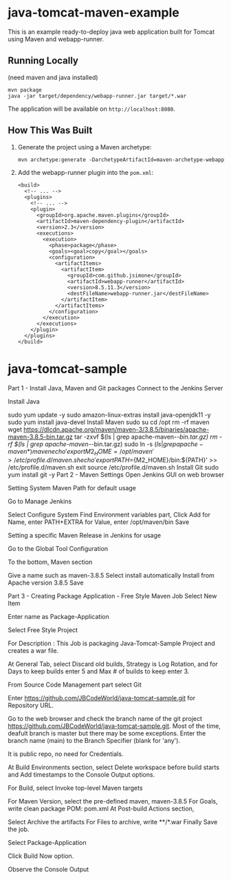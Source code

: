 # java-tomcat-maven-example

This is an example ready-to-deploy java web application built for Tomcat using Maven and webapp-runner.

## Running Locally

(need maven and java installed)

```
mvn package
java -jar target/dependency/webapp-runner.jar target/*.war
```

The application will be available on `http://localhost:8080`.

## How This Was Built

1. Generate the project using a Maven archetype:

   ```
   mvn archetype:generate -DarchetypeArtifactId=maven-archetype-webapp
   ```

2. Add the webapp-runner plugin into the `pom.xml`:

   ```
   <build>
     <!-- ... -->
     <plugins>
       <!-- ... -->
       <plugin>
         <groupId>org.apache.maven.plugins</groupId>
         <artifactId>maven-dependency-plugin</artifactId>
         <version>2.3</version>
         <executions>
           <execution>
             <phase>package</phase>
             <goals><goal>copy</goal></goals>
             <configuration>
               <artifactItems>
                 <artifactItem>
                   <groupId>com.github.jsimone</groupId>
                   <artifactId>webapp-runner</artifactId>
                   <version>8.5.11.3</version>
                   <destFileName>webapp-runner.jar</destFileName>
                 </artifactItem>
               </artifactItems>
             </configuration>
           </execution>
         </executions>
       </plugin>
     </plugins>
   </build>
   ```
# java-tomcat-sample

Part 1 - Install Java, Maven and Git packages
Connect to the Jenkins Server

Install Java

sudo yum update -y
sudo amazon-linux-extras install java-openjdk11 -y
sudo yum install java-devel 
Install Maven
sudo su
cd /opt
rm -rf maven
wget https://dlcdn.apache.org/maven/maven-3/3.8.5/binaries/apache-maven-3.8.5-bin.tar.gz
tar -zxvf $(ls | grep apache-maven-*-bin.tar.gz)
rm -rf $(ls | grep apache-maven-*-bin.tar.gz)
sudo ln -s $(ls | grep apache-maven*) maven
echo 'export M2_HOME=/opt/maven' > /etc/profile.d/maven.sh
echo 'export PATH=${M2_HOME}/bin:${PATH}' >> /etc/profile.d/maven.sh
exit
source /etc/profile.d/maven.sh
Install Git
sudo yum install git -y
Part 2 - Maven Settings
Open Jenkins GUI on web browser

Setting System Maven Path for default usage

Go to Manage Jenkins

Select Configure System
Find Environment variables part,
Click Add
for Name, enter PATH+EXTRA
for Value, enter /opt/maven/bin
Save

Setting a specific Maven Release in Jenkins for usage

Go to the Global Tool Configuration

To the bottom, Maven section

Give a name such as maven-3.8.5
Select install automatically
Install from Apache version 3.8.5
Save

Part 3 - Creating Package Application - Free Style Maven Job
Select New Item

Enter name as Package-Application

Select Free Style Project

For Description : This Job is packaging Java-Tomcat-Sample Project and creates a war file.

At General Tab, select Discard old builds, Strategy is Log Rotation, and for Days to keep builds enter 5 and Max # of builds to keep enter 3.

From Source Code Management part select Git

Enter https://github.com/JBCodeWorld/java-tomcat-sample.git for Repository URL.

Go to the web browser and check the branch name of the git project https://github.com/JBCodeWorld/java-tomcat-sample.git. Most of the time, deafult branch is master but there may be some exceptions. Enter the branch name (main) to the Branch Specifier (blank for 'any').

It is public repo, no need for Credentials.

At Build Environments section, select Delete workspace before build starts and Add timestamps to the Console Output options.

For Build, select Invoke top-level Maven targets

For Maven Version, select the pre-defined maven, maven-3.8.5
For Goals, write clean package
POM: pom.xml
At Post-build Actions section,

Select Archive the artifacts
For Files to archive, write **/*.war
Finally Save the job.

Select Package-Application

Click Build Now option.

Observe the Console Output
